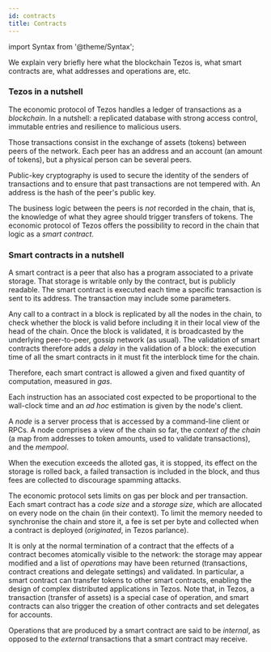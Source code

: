 ```yaml
---
id: contracts
title: Contracts
---
```


import Syntax from '@theme/Syntax';

We explain very briefly here what the blockchain Tezos is, what smart
contracts are, what addresses and operations are, etc.

### Tezos in a nutshell

The economic protocol of Tezos handles a ledger of transactions as a
*blockchain*. In a nutshell: a replicated database with strong access
control, immutable entries and resilience to malicious users.

Those transactions consist in the exchange of assets (tokens) between
peers of the network. Each peer has an address and an account (an
amount of tokens), but a physical person can be several
peers.

Public-key cryptography is used to secure the identity of the senders
of transactions and to ensure that past transactions are not tempered
with. An address is the hash of the peer's public key.

The business logic between the peers is *not* recorded in the chain,
that is, the knowledge of what they agree should trigger transfers of
tokens. The economic protocol of Tezos offers the possibility to
record in the chain that logic as a _smart contract_.

### Smart contracts in a nutshell

A smart contract is a peer that also has a program associated to a
private storage. That storage is writable only by the contract, but is
publicly readable. The smart contract is executed each time a specific
transaction is sent to its address. The transaction may include some
parameters.

Any call to a contract in a block is replicated by all the nodes in
the chain, to check whether the block is valid before including it in
their local view of the head of the chain. Once the block is
validated, it is broadcasted by the underlying peer-to-peer, gossip
network (as usual). The validation of smart contracts therefore adds a
*delay* in the validation of a block: the execution time of all the
smart contracts in it must fit the interblock time for the chain.

Therefore, each smart contract is allowed a given and fixed quantity
of computation, measured in *gas*.

Each instruction has an associated cost expected to be proportional to
the wall-clock time and an _ad hoc_ estimation is given by the node's
client.

A *node* is a server process that is accessed by a command-line client
or RPCs. A node comprises a view of the chain so far, the *context of
the chain* (a map from addresses to token amounts, used to validate
transactions), and the *mempool*.

When the execution exceeds the alloted gas, it is stopped, its effect
on the storage is rolled back, a failed transaction is included in the
block, and thus fees are collected to discourage spamming attacks.

The economic protocol sets limits on gas per block and per
transaction. Each smart contract has a *code size* and a *storage
size*, which are allocated on every node on the chain (in their
context). To limit the memory needed to synchronise the chain and
store it, a fee is set per byte and collected when a contract is
deployed (_originated_, in Tezos parlance).

It is only at the normal termination of a contract that the effects of
a contract becomes atomically visible to the network: the storage may
appear modified and a list of *operations* may have been returned
(transactions, contract creations and delegate settings) and
validated. In particular, a smart contract can transfer tokens to
other smart contracts, enabling the design of complex distributed
applications in Tezos. Note that, in Tezos, a transaction (transfer of
assets) is a special case of operation, and smart contracts can also
trigger the creation of other contracts and set delegates for
accounts.

Operations that are produced by a smart contract are said to be
_internal_, as opposed to the _external_ transactions that a smart
contract may receive.
